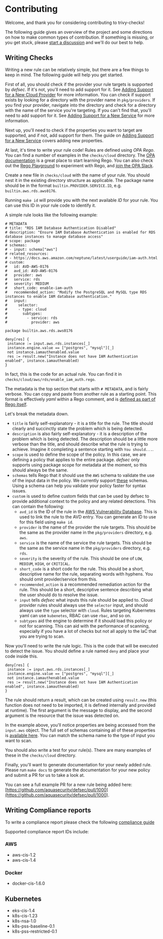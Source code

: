 # Contributing

Welcome, and thank you for considering contributing to trivy-checks!

The following guide gives an overview of the project and some directions on how to make common types of contribution. If something is missing, or you get stuck, please [start a discussion](https://github.com/aquasecurity/trivy/discussions/new) and we'll do our best to help.

## Writing Checks

Writing a new rule can be relatively simple, but there are a few things to keep in mind. The following guide will help you get started.

First of all, you should check if the provider your rule targets is supported by _defsec_. If it's not, you'll need to add support for it. See [Adding Support for a New Cloud Provider](https://github.com/aquasecurity/defsec/blob/master/CONTRIBUTING.md#adding-support-for-a-new-cloud-provider) for more information. You can check if support exists by looking for a directory with the provider name in `pkg/providers`.  If you find your provider, navigate into the directory and check for a directory with the name of the service you're targeting. If you can't find that, you'll need to add support for it. See [Adding Support for a New Service](https://github.com/aquasecurity/defsec/blob/master/CONTRIBUTING.md#adding-support-for-a-new-service) for more information.

Next up, you'll need to check if the properties you want to target are supported, and if not, add support for them. The guide on [Adding Support for a New Service](https://github.com/aquasecurity/defsec/blob/master/CONTRIBUTING.md#adding-support-for-a-new-service) covers adding new properties.

At last, it's time to write your rule code! Rules are defined using _OPA Rego_. You can find a number of examples in the `checks/cloud` directory. The [OPA documentation](https://www.openpolicyagent.org/docs/latest/policy-language/) is a great place to start learning Rego. You can also check out the [Rego Playground](https://play.openpolicyagent.org/) to experiment with Rego, and [join the OPA Slack](https://slack.openpolicyagent.org/).

Create a new file in `checks/cloud` with the name of your rule. You should nest it in the existing directory structure as applicable. The package name should be in the format `builtin.PROVIDER.SERVICE.ID`, e.g. `builtin.aws.rds.aws0176`.

Running `make id` will provide you with the next available _ID_ for your rule. You can use this ID in your rule code to identify it.

A simple rule looks like the following example:

```rego
# METADATA
# title: "RDS IAM Database Authentication Disabled"
# description: "Ensure IAM Database Authentication is enabled for RDS database instances to manage database access"
# scope: package
# schemas:
# - input: schema["aws"]
# related_resources:
# - https://docs.aws.amazon.com/neptune/latest/userguide/iam-auth.html
# custom:
#   id: AVD-AWS-0176
#   avd_id: AVD-AWS-0176
#   provider: aws
#   service: rds
#   severity: MEDIUM
#   short_code: enable-iam-auth
#   recommended_action: "Modify the PostgreSQL and MySQL type RDS instances to enable IAM database authentication."
#   input:
#     selector:
#     - type: cloud
#       subtypes:
#         - service: rds
#           provider: aws

package builtin.aws.rds.aws0176

deny[res] {
 instance := input.aws.rds.instances[_]
 instance.engine.value == ["postgres", "mysql"][_]
 not instance.iamauthenabled.value
 res := result.new("Instance does not have IAM Authentication enabled", instance.iamauthenabled)
}
```

In fact, this is the code for an actual rule. You can find it in `checks/cloud/aws/rds/enable_iam_auth.rego`.

The metadata is the top section that starts with `# METADATA`, and is fairly verbose. You can copy and paste from another rule as a starting point. This format is effectively _yaml_ within a Rego comment, and is [defined as part of Rego itself](https://www.openpolicyagent.org/docs/latest/policy-language/#metadata).

Let's break the metadata down.

- `title` is fairly self-explanatory - it is a title for the rule. The title should clearly and succinctly state the problem which is being detected.
- `description` is also fairly self-explanatory - it is a description of the problem which is being detected. The description should be a little more verbose than the title, and should describe what the rule is trying to achieve. Imagine it completing a sentence starting with `You should...`.
- `scope` is used to define the scope of the policy. In this case, we are defining a policy that applies to the entire package. _defsec_ only supports using package scope for metadata at the moment, so this should always be the same.
- `schemas` tells Rego that it should use the `AWS` schema to validate the use of the input data in the policy. We currently support [these](https://github.com/aquasecurity/defsec/tree/9b3cc255faff5dc57de5ff77ed0ce0009c80a4bb/pkg/rego/schemas) schemas. Using a schema can help you validate your policy faster for syntax issues.
- `custom` is used to define custom fields that can be used by defsec to provide additional context to the policy and any related detections. This can contain the following:
  - `avd_id` is the ID of the rule in the [AWS Vulnerability Database](https://avd.aquasec.com/). This is used to link the rule to the AVD entry. You can generate an ID to use for this field using `make id`.
  - `provider` is the name of the provider the rule targets. This should be the same as the provider name in the `pkg/providers` directory, e.g. `aws`.
  - `service` is the name of the service the rule targets. This should be the same as the service name in the `pkg/providers` directory, e.g. `rds`.
  - `severity` is the severity of the rule. This should be one of `LOW`, `MEDIUM`, `HIGH`, or `CRITICAL`.
  - `short_code` is a short code for the rule. This should be a short, descriptive name for the rule, separating words with hyphens. You should omit provider/service from this.
  - `recommended_action` is a recommended remediation action for the rule. This should be a short, descriptive sentence describing what the user should do to resolve the issue.
  - `input` tells _defsec_ what inputs this rule should be applied to. Cloud provider rules should always use the `selector` input, and should always use the `type` selector with `cloud`. Rules targeting Kubernetes yaml can use `kubenetes`, RBAC can use `rbac`, and so on.
  - `subtypes` aid the engine to determine if it should load this policy or not for scanning. This can aid with the performance of scanning, especially if you have a lot of checks but not all apply to the IaC that you are trying to scan.
  
Now you'll need to write the rule logic. This is the code that will be executed to detect the issue. You should define a rule named `deny` and place your code inside this.

```rego
deny[res] {
 instance := input.aws.rds.instances[_]
 instance.engine.value == ["postgres", "mysql"][_]
 not instance.iamauthenabled.value
 res := result.new("Instance does not have IAM Authentication enabled", instance.iamauthenabled)
}
```

The rule should return a result, which can be created using `result.new` (this function does not need to be imported, it is defined internally and provided at runtime). The first argument is the message to display, and the second argument is the resource that the issue was detected on.

In the example above, you'll notice properties are being accessed from the `input.aws` object. The full set of schemas containing all of these properties is [available here](https://github.com/aquasecurity/defsec/tree/master/pkg/rego/schemas). You can match the schema name to the type of input you want to scan.

You should also write a test for your rule(s). There are many examples of these in the `checks/cloud` directory.

Finally, you'll want to generate documentation for your newly added rule. Please run `make docs` to generate the documentation for your new policy and submit a PR for us to take a look at.

You can see a full example PR for a new rule being added here: [https://github.com/aquasecurity/defsec/pull/1000](https://github.com/aquasecurity/defsec/pull/1000).

## Writing Compliance reports

To write a compliance report please check the following [compliance guide](./docs/compliance.md)

Supported compliance report IDs include:

### AWS

- aws-cis-1.2
- aws-cis-1.4

### Docker

- docker-cis-1.6.0

## Kubernetes

- eks-cis-1.4
- k8s-cis-1.23
- k8s-nsa-1.0
- k8s-pss-baseline-0.1
- k8s-pss-restricted-0.1
